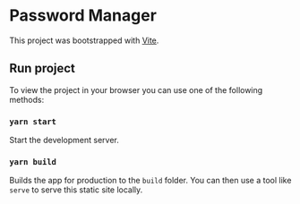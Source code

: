 # Password Manager

This project was bootstrapped with [Vite](https://vitejs.dev/guide/).

## Run project

To view the project in your browser you can use one of the following methods:

### `yarn start`

Start the development server.

### `yarn build`

Builds the app for production to the `build` folder. You can then use a tool like `serve` to serve this static site locally.
